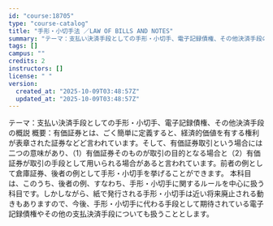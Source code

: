 ```yaml
---
id: "course:18705"
type: "course-catalog"
title: "手形・小切手法 ／LAW OF BILLS AND NOTES"
summary: "テーマ：支払い決済手段としての手形・小切手、電子記録債権、その他決済手段の概説 概要：有価証券とは、ごく簡単に定義すると、経済的価値を有する権利が表章された証券などど言われています。そして、有価証券取引という場合には二つの意味があり、（1）…"
tags: []
campus: ""
credits: 2
instructors: []
license: " "
version:
  created_at: "2025-10-09T03:48:57Z"
  updated_at: "2025-10-09T03:48:57Z"
---
```


テーマ：支払い決済手段としての手形・小切手、電子記録債権、その他決済手段の概説 概要：有価証券とは、ごく簡単に定義すると、経済的価値を有する権利が表章された証券などど言われています。そして、有価証券取引という場合には二つの意味があり、（1）有価証券そのものが取引の目的となる場合と（2）有価証券が取引の手段として用いられる場合があると言われています。前者の例として倉庫証券、後者の例として手形・小切手を挙げることができます。 本科目は、このうち、後者の例、すなわち、手形・小切手に関するルールを中心に扱う科目です。しかしながら、紙で発行される手形・小切手は近い将来廃止される動きもありますので、今後、手形・小切手に代わる手段として期待されている電子記録債権やその他の支払決済手段についても扱うこととします。
